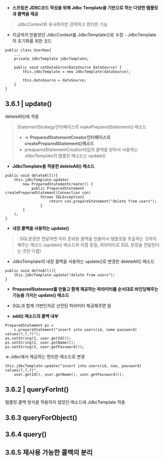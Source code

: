 * **스프링은 JDBC코드 작성을 위해 Jdbc Template을 기반으로 하는 다양한 템플릿과 콜백을 제공**
> JdbcContext와 유사하지만 강력하고 편리한 기능 

* 지금까지 만들었던 JdbcContext를 JdbcTemplate으로 수정 - JdbcTemplate의 초기화를 위한 코드
```
public class UserDao{
    ...
    private JdbcTemplate jdbcTemplate;
    
    public void setDataSorce(DataSource dataSource) {
        this.jdbcTemplate = new JdbcTemplate(dataSource);
        
        this.dataSource = dataSource;
    }
}
```

## 3.6.1 | update()
deleteAll()에 적용
> StatementStrategy인터페이스의 makePreparedStatement() 메소드 
> *  => **PreparedStatementCreator인터페이스의 createPreparedStatement()메소드**
> * preaparedStatementCreattor타입의 콜백을 받아서 사용하는 JdbcTemplate의 템플릿 메소드는 update()

* **JdbcTemplate을 적용한 deleteAll() 메소드**
```
public void deleteAll(){
    this.jdbcTemplate.update(
        new PreparedStatementCreator() {
            public PreparedStatement createPreparedStatement(Connection con)
                throws SQLException{
                    return con.prepareStatement("delete from users");
                }
        }
    );
}
```
* **내장 콜백을 사용하는 update()**
> : SQL문장만 전달하면 미리 준비된 콜백을 만들어서 템플릿을 호출하는 것까지 해주는 메소드 
> (update() 메소드와 이름 동일, 파라미터로 SQL 문장을 전달한다는 것만 다름)
* JdbcTemplate의 내장 콜백을 사용하는 update()로 변경한 deleteAll() 메소드
```
public void delteAll(){
    this.jdbcTemplate.update("delete from users");
}
```

* **PreparedStatement를 만들고 함께 제공하는 파라미터를 순서대로 바인딩해주는 기능을 가지는 update() 메소드**
* SQL과 함께 가변인자로 선언된 파라미터 제공해주면 됨


* **add() 메소드의 콜백 내부**
```
PreparedStatement ps = 
    c.prepareStatement("insert into users(id, name password) values(?,?,?)");
ps.setString(1, user.getId());
ps.setString(2, user.getName());
ps.setString(3, user.getPassword());
```
=> Jdbc에서 제공하는 편리한 메소드로 변경
```
this.jdbcTemplate.update("insert into users(id, nae, password) values(?,?,?)",
    user.getId(), user.getName(), user.getPassword());
```

## 3.6.2 | queryForInt()
템플릿.콜백 방식을 적용하지 않았던 메소드에 JdbcTemplate 적용



## 3.6.3 queryForObject()

## 3.6.4 query()

## 3.6.5 재사용 가능한 콜백의 분리

